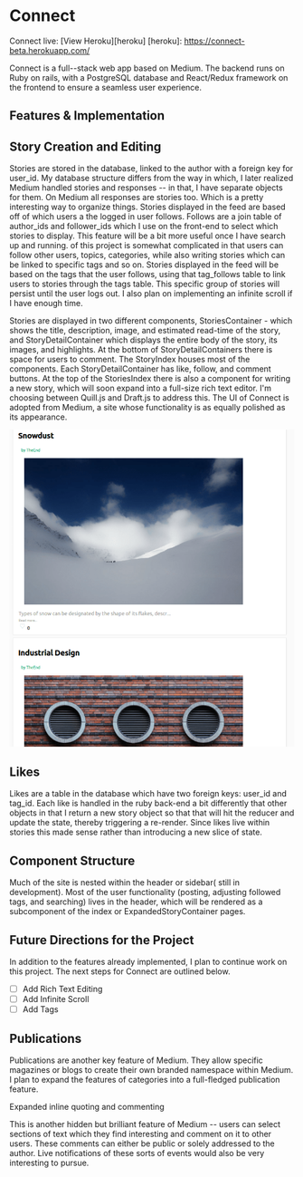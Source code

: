 # Connect

Connect live:
[View Heroku][heroku]
[heroku]: https://connect-beta.herokuapp.com/

Connect is a full--stack web app based on Medium. The backend runs on Ruby on rails, with a PostgreSQL database and React/Redux framework on the frontend to ensure a seamless user experience.

## Features & Implementation

## Story Creation and Editing

Stories are stored in the database, linked to the author with a foreign key for user_id. My database structure differs from the way in which, I later realized Medium handled stories and responses -- in that, I have separate objects for them. On Medium all responses are stories too. Which is a pretty interesting way to organize things. Stories displayed in the feed are based off of which users a the logged in user follows. Follows are a join table of author_ids and follower_ids which I use on the front-end to select which stories to display. This feature will be a bit more useful once I have search up and running. of this project is somewhat complicated in that users can follow other users, topics, categories, while also writing stories which can be linked to specific tags and so on. Stories displayed in the feed will be based on the tags that the user follows, using that tag_follows table to link users to stories through the tags table. This specific group of stories will persist until the user logs out. I also plan on implementing an infinite scroll if I have enough time.

Stories are displayed in two different components, StoriesContainer - which shows the title, description, image, and estimated read-time of the story, and StoryDetailContainer which displays the entire body of the story, its images, and highlights. At the bottom of StoryDetailContainers there is space for users to comment. The StoryIndex houses most of the components. Each StoryDetailContainer has like, follow, and comment buttons. At the top of the StoriesIndex there is also a component for writing a new story, which will soon expand into a full-size rich text editor. I'm choosing between Quill.js and Draft.js to address this. The UI of Connect is adopted from Medium, a site whose functionality is as equally polished as its appearance.

![image_of_stories_index](./app/assets/images/stories-index.png)

## Likes

Likes are a table in the database which have two foreign keys: user_id and tag_id. Each like is handled in the ruby back-end a bit differently that other objects in that I return a new story object so that that will hit the reducer and update the state, thereby triggering a re-render. Since likes live within stories this made sense rather than introducing a new slice of state.

## Component Structure

Much of the site is nested within the header or sidebar( still in development). Most of the user functionality (posting, adjusting followed tags, and searching) lives in the header, which will be rendered as a subcomponent of the index or ExpandedStoryContainer pages.


## Future Directions for the Project

In addition to the features already implemented, I plan to continue work on this project. The next steps for Connect are outlined below.

- [ ] Add Rich Text Editing
- [ ] Add Infinite Scroll
- [ ] Add Tags

## Publications

Publications are another key feature of Medium. They allow specific magazines or blogs to create their own branded namespace within Medium. I plan to expand the features of categories into a full-fledged publication feature.

Expanded inline quoting and commenting

This is another hidden but brilliant feature of Medium -- users can select sections of text which they find interesting and comment on it to other users. These comments can either be public or solely addressed to the author. Live notifications of these sorts of events would also be very interesting to pursue.
